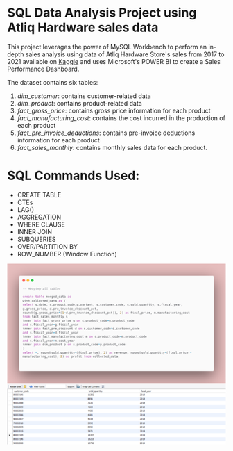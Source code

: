 # SQL Data Analysis Project using Atliq Hardware sales data
This project leverages the power of MySQL Workbench to perform an in-depth sales analysis using data of Atliq Hardware Store's sales from 2017 to 2021 available on [Kaggle](https://www.kaggle.com/code/irnehred/sales-domain-data-analysis) and uses Microsoft's POWER BI to create a Sales Performance Dashboard.

The dataset contains six tables:
1. *dim_customer*: contains customer-related data
2. *dim_product*: contains product-related data
3. *fact_gross_price*: contains gross price information for each product
4. *fact_manufacturing_cost*: contains the cost incurred in the production of each product
5. *fact_pre_invoice_deductions*: contains pre-invoice deductions information for each product
6. *fact_sales_monthly*: contains monthly sales data for each product.

# SQL Commands Used:
- CREATE TABLE
- CTEs
- LAG()
- AGGREGATION
- WHERE CLAUSE
- INNER JOIN
- SUBQUERIES
- OVER/PARTITION BY
- ROW_NUMBER (Window Function)

![Query1](images/query1.1.png)
![result1](images/result1.png)

